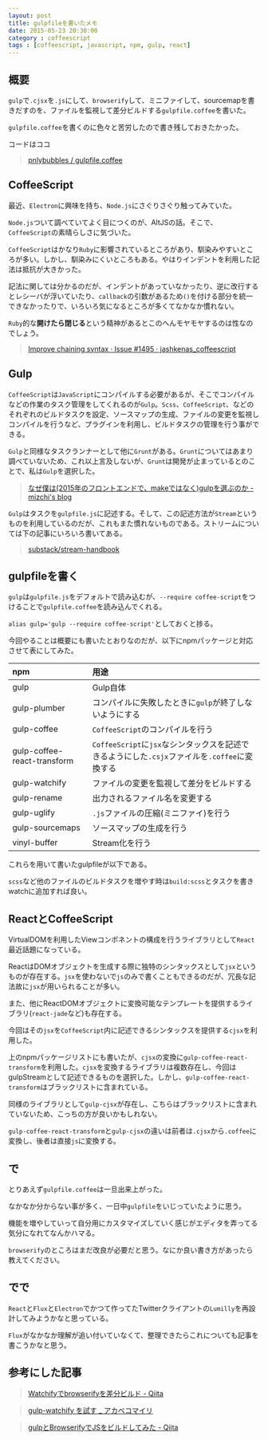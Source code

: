 ```yaml
---
layout: post
title: gulpfileを書いたメモ
date: 2015-05-23 20:30:00
category : coffeescript
tags : [coffeescript, javascript, npm, gulp, react]
---
```


## 概要

`gulp`で`.cjsx`を`.js`にして、`browserify`して、ミニファイして、sourcemapを書きだすのを、ファイルを監視して差分ビルドする`gulpfile.coffee`を書いた。

`gulpfile.coffee`を書くのに色々と苦労したので書き残しておきたかった。

コードはココ

> [pnlybubbles / gulpfile.coffee](https://gist.github.com/pnlybubbles/db03a89d163b22fe0573)

## CoffeeScript

最近、`Electron`に興味を持ち、`Node.js`にさぐりさぐり触ってみていた。

`Node.js`ついて調べていてよく目につくのが、AltJSの話。そこで、`CoffeeScript`の素晴らしさに気づいた。

`CoffeeScript`はかなり`Ruby`に影響されているところがあり、馴染みやすいところが多い。しかし、馴染みにくいところもある。やはりインデントを利用した記法は抵抗が大きかった。

記法に関しては分かるのだが、インデントがあっていなかったり、逆に改行するとレシーバが浮いていたり、`callback`の引数があるため`()`を付ける部分を統一できなかったりで、いろいろ気になるところが多くてなかなか慣れない。

`Ruby`的な**開けたら閉じる**という精神があるとこのへんモヤモヤするのは性なのでしょう。

> [Improve chaining syntax · Issue #1495 · jashkenas_coffeescript](https://github.com/jashkenas/coffeescript/issues/1495)

## Gulp

`CoffeeScript`は`JavaScript`にコンパイルする必要があるが、そこでコンパイルなどの作業のタスク管理をしてくれるのが`Gulp`。`Scss`、`CoffeeScript`、などのそれぞれのビルドタスクを設定、ソースマップの生成、ファイルの変更を監視しコンパイルを行うなど、プラグインを利用し、ビルドタスクの管理を行う事ができる。

`Gulp`と同様なタスクランナーとして他に`Grunt`がある。`Grunt`についてはあまり調べていないため、これ以上言及しないが、`Grunt`は開発が止まっているとのことで、私は`Gulp`を選択した。

> [なぜ僕は(2015年のフロントエンドで、makeではなく)gulpを選ぶのか - mizchi's blog](http://mizchi.hatenablog.com/entry/2015/05/11/182118)

`Gulp`はタスクを`gulpfile.js`に記述する。そして、この記述方法が`Stream`というものを利用しているのだが、これもまた慣れないものである。ストリームについては下の記事にいろいろ書いてある。

> [substack/stream-handbook](https://github.com/substack/stream-handbook)

## gulpfileを書く

`gulp`は`gulpfile.js`をデフォルトで読み込むが、`--require coffee-script`をつけることで`gulpfile.coffee`を読み込んでくれる。

`alias gulp='gulp --require coffee-script'`としておくと捗る。

今回やることは概要にも書いたとおりなのだが、以下にnpmパッケージと対応させて表にしてみた。

|npm|用途|
|:-|:-|
|gulp|Gulp自体|
|gulp-plumber|コンパイルに失敗したときに`gulp`が終了しないようにする|
|gulp-coffee|`CoffeeScript`のコンパイルを行う|
|gulp-coffee-react-transform|`CoffeeScript`に`jsx`なシンタックスを記述できるようにした`.csjx`ファイルを`.coffee`に変換する|
|gulp-watchify|ファイルの変更を監視して差分をビルドする|
|gulp-rename|出力されるファイル名を変更する|
|gulp-uglify|`.js`ファイルの圧縮(ミニファイ)を行う|
|gulp-sourcemaps|ソースマップの生成を行う|
|vinyl-buffer|Stream化を行う|

これらを用いて書いたgulpfileが以下である。

<script src="https://gist.github.com/pnlybubbles/db03a89d163b22fe0573.js"></script>

`scss`など他のファイルのビルドタスクを増やす時は`build:scss`とタスクを書きwatchに追加すれば良い。

## ReactとCoffeeScript

VirtualDOMを利用したViewコンポネントの構成を行うライブラリとして`React`最近話題になっている。

ReactはDOMオブジェクトを生成する際に独特のシンタックスとして`jsx`というものが存在する。`jsx`を使わないで`js`のみで書くこともできるのだが、冗長な記法故に`jsx`が用いられることが多い。

また、他にReactDOMオブジェクトに変換可能なテンプレートを提供するライブラリ(`react-jade`など)も存在する。

今回はその`jsx`を`CoffeeScript`内に記述できるシンタックスを提供する`cjsx`を利用した。

上のnpmパッケージリストにも書いたが、`cjsx`の変換に`gulp-coffee-react-transform`を利用した。`cjsx`を変換するライブラリは複数存在し、今回はgulpStreamとして記述できるものを選択した。しかし、`gulp-coffee-react-transform`はブラックリストに含まれている。

同様のライブラリとして`gulp-cjsx`が存在し、こちらはブラックリストに含まれていないため、こっちの方が良いかもしれない。

`gulp-coffee-react-transform`と`gulp-cjsx`の違いは前者は`.cjsx`から`.coffee`に変換し、後者は直接`js`に変換する。

## で

とりあえず`gulpfile.coffee`は一旦出来上がった。

なかなか分からない事が多く、一日中`gulpfile`をいじっていたように思う。

機能を増やしていって自分用にカスタマイズしていく感じがエディタを弄ってる気分になれてなんかハマる。

`browserify`のところはまだ改良が必要だと思う。なにか良い書き方があったら教えてください。

## でで

`React`と`Flux`と`Electron`でかつて作ってたTwitterクライアントの`Lumilly`を再設計してみようかなと思っている。

`Flux`がなかなか理解が追い付いていなくて、整理できたらこれについても記事を書こうかなと思う。

## 参考にした記事

> [Watchifyでbrowserifyを差分ビルド - Qiita](http://qiita.com/mizchi/items/b59a6c27558d238658c6)

> [gulp-watchify を試す _ アカベコマイリ](http://akabeko.me/blog/2015/05/gulp-watchify/)

> [gulpとBrowserifyでJSをビルドしてみた - Qiita](http://qiita.com/seanchas_t/items/96fbb63e5fe36f94a42e)
